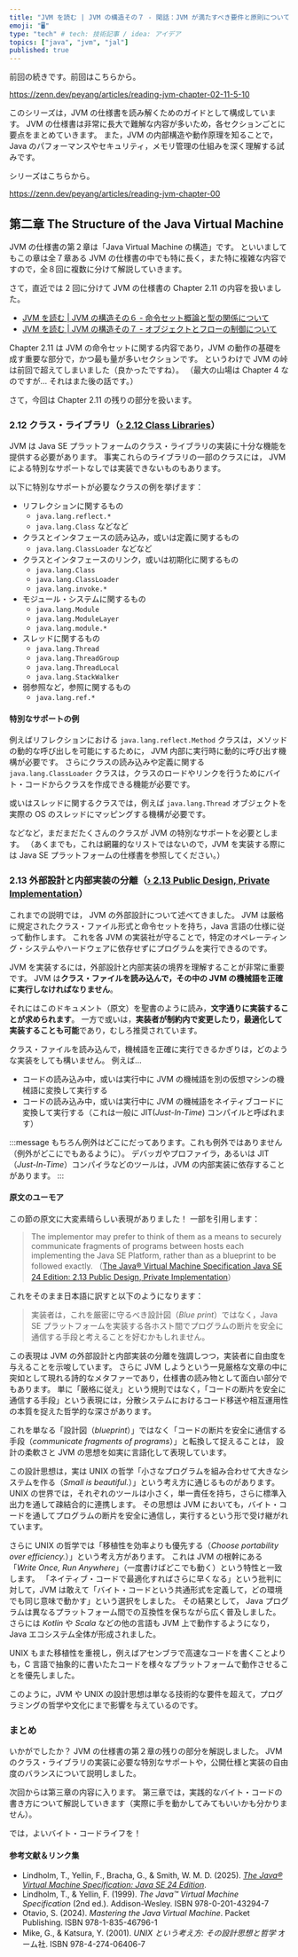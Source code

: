```yaml
---
title: "JVM を読む | JVM の構造その７ - 閑話：JVM が満たすべき要件と原則について"
emoji: "🖥"
type: "tech" # tech: 技術記事 / idea: アイデア
topics: ["java", "jvm", "jal"]
published: true
---
```


前回の続きです。前回はこちらから。

https://zenn.dev/peyang/articles/reading-jvm-chapter-02-11-5-10

このシリーズは，JVM の仕様書を読み解くためのガイドとして構成しています。
JVM の仕様書は非常に長大で難解な内容が多いため，各セクションごとに要点をまとめていきます。
また，JVM の内部構造や動作原理を知ることで，Java のパフォーマンスやセキュリティ，メモリ管理の仕組みを深く理解する試みです。

シリーズはこちらから。

https://zenn.dev/peyang/articles/reading-jvm-chapter-00

## 第二章 The Structure of the Java Virtual Machine

JVM の仕様書の第２章は「Java Virtual Machine の構造」です。
といいましてもこの章は全７章ある JVM の仕様書の中でも特に長く，また特に複雑な内容ですので，全８回に複数に分けて解説していきます。

さて，直近では 2 回に分けて JVM の仕様書の Chapter 2.11 の内容を扱いました。
- [JVM を読む | JVM の構造その６ - 命令セット概論と型の関係について](https://zenn.dev/peyang/articles/reading-jvm-chapter-02-11-1-4)
- [JVM を読む | JVM の構造その７ - オブジェクトとフローの制御について](https://zenn.dev/peyang/articles/reading-jvm-chapter-02-11-5-10)

Chapter 2.11 は JVM の命令セットに関する内容であり，JVM の動作の基礎を成す重要な部分で，かつ最も量が多いセクションです。
というわけで JVM の峠は前回で超えてしまいました（良かったですね）。
（最大の山場は Chapter 4 なのですが… それはまた後の話です。）

さて，今回は Chapter 2.11 の残りの部分を扱います。

### 2.12 クラス・ライブラリ（[› 2.12 Class Libraries](https://docs.oracle.com/javase/specs/jvms/se24/html/jvms-2.html#jvms-2.12)）

JVM は Java SE プラットフォームのクラス・ライブラリの実装に十分な機能を提供する必要があります。
事実これらのライブラリの一部のクラスには， JVM による特別なサポートなしでは実装できないものもあります。

以下に特別なサポートが必要なクラスの例を挙げます：

+ リフレクションに関するもの
  - `java.lang.reflect.*`
  - `java.lang.Class`
  などなど
+ クラスとインタフェースの読み込み，或いは定義に関するもの
  - `java.lang.ClassLoader`
  などなど
+ クラスとインタフェースのリンク，或いは初期化に関するもの
  - `java.lang.Class`
  - `java.lang.ClassLoader`
  - `java.lang.invoke.*`
+ モジュール・システムに関するもの
  - `java.lang.Module`
  - `java.lang.ModuleLayer`
  - `java.lang.module.*`
+ スレッドに関するもの
  - `java.lang.Thread`
  - `java.lang.ThreadGroup`
  - `java.lang.ThreadLocal`
  - `java.lang.StackWalker`
+ 弱参照など，参照に関するもの
  - `java.lang.ref.*`

#### 特別なサポートの例

例えばリフレクションにおける `java.lang.reflect.Method` クラスは，メソッドの動的な呼び出しを可能にするために， JVM 内部に実行時に動的に呼び出す機構が必要です。
さらにクラスの読み込みや定義に関する `java.lang.ClassLoader` クラスは，クラスのロードやリンクを行うためにバイト・コードからクラスを作成できる機能が必要です。

或いはスレッドに関するクラスでは，例えば `java.lang.Thread` オブジェクトを実際の OS のスレッドにマッピングする機構が必要です。

などなど，まだまだたくさんのクラスが JVM の特別なサポートを必要とします。
（あくまでも，これは網羅的なリストではないので，JVM を実装する際には Java SE プラットフォームの仕様書を参照してください。）

### 2.13 外部設計と内部実装の分離（[› 2.13 Public Design, Private Implementation](https://docs.oracle.com/javase/specs/jvms/se24/html/jvms-2.html#jvms-2.13)）

これまでの説明では， JVM の外部設計について述べてきました。
JVM は厳格に規定されたクラス・ファイル形式と命令セットを持ち，Java 言語の仕様に従って動作します。
これを各 JVM の実装社が守ることで，特定のオペレーティング・システムやハードウェアに依存せずにプログラムを実行できるのです。

JVM を実装するには，外部設計と内部実装の境界を理解することが非常に重要です。
JVM は**クラス・ファイルを読み込んで，その中の JVM の機械語を正確に実行しなければなりません**。

それにはこのドキュメント（原文）を聖書のように読み，**文字通りに実装することが求められます**。
一方で或いは，**実装者が制約内で変更したり，最適化して実装することも可能**であり，むしろ推奨されています。

クラス・ファイルを読み込んで，機械語を正確に実行できるかぎりは，どのような実装をしても構いません。
例えば…

+ コードの読み込み中，或いは実行中に JVM の機械語を別の仮想マシンの機械語に変換して実行する
+ コードの読み込み中，或いは実行中に JVM の機械語をネイティブコードに変換して実行する（これは一般に JIT(*Just-In-Time*) コンパイルと呼ばれます）

:::message
もちろん例外はどこにだってあります。これも例外ではありません（例外がどこにでもあるように）。
デバッガやプロファイラ，あるいは JIT（*Just-In-Time*）コンパイラなどのツールは，JVM の内部実装に依存することがあります。
:::

#### 原文のユーモア

この節の原文に大変素晴らしい表現がありました！
一部を引用します：

> The implementor may prefer to think of them as a means to securely communicate fragments of programs between hosts each implementing the Java SE Platform, rather than as a blueprint to be followed exactly.
> （[The Java® Virtual Machine Specification Java SE 24 Edition: 2.13 Public Design, Private Implementation](https://docs.oracle.com/javase/specs/jvms/se24/html/jvms-2.html#jvms-2.13)）

これをそのまま日本語に訳すと以下のようになります：
> 実装者は，これを厳密に守るべき設計図（*Blue print*）ではなく，Java SE プラットフォームを実装する各ホスト間でプログラムの断片を安全に通信する手段と考えることを好むかもしれません。

この表現は JVM の外部設計と内部実装の分離を強調しつつ，実装者に自由度を与えることを示唆しています。
さらに JVM しようという一見厳格な文章の中に突如として現れる詩的なメタファーであり，仕様書の読み物として面白い部分でもあります。
単に「厳格に従え」という規則ではなく，「コードの断片を安全に通信する手段」という表現には，分散システムにおけるコード移送や相互運用性の本質を捉えた哲学的な深さがあります。

これを単なる「設計図（*blueprint*）」ではなく「コードの断片を安全に通信する手段（*communicate fragments of programs*）」と転換して捉えることは，
設計の柔軟さと JVM の思想を如実に言語化して表現しています。

この設計思想は，実は UNIX の哲学「小さなプログラムを組み合わせて大きなシステムを作る（*Small is beautiful.*）」という考え方に通じるものがあります。
UNIX の世界では，それぞれのツールは小さく，単一責任を持ち，さらに標準入出力を通して疎結合的に連携します。
その思想は JVM においても，バイト・コードを通してプログラムの断片を安全に通信し，実行するという形で受け継がれています。

さらに UNIX の哲学では「移植性を効率よりも優先する（*Choose portability over efficiency.*）」という考え方があります。
これは JVM の根幹にある「*Write Once, Run Anywhere*」（一度書けばどこでも動く）という特性と一致します。
「ネイティブ・コードで最適化すればさらに早くなる」という批判に対して，JVM は敢えて「バイト・コードという共通形式を定義して，どの環境でも同じ意味で動かす」という選択をしました。
その結果として， Java プログラムは異なるプラットフォーム間での互換性を保ちながら広く普及しました。
さらには *Kotlin* や *Scala* などの他の言語も JVM 上で動作するようになり，Java エコシステム全体が形成されました。

UNIX もまた移植性を重視し，例えばアセンブラで高速なコードを書くことよりも，C 言語で抽象的に書いたたコードを様々なプラットフォームで動作させることを優先しました。

このように，JVM や UNIX の設計思想は単なる技術的な要件を超えて，プログラミングの哲学や文化にまで影響を与えているのです。

### まとめ

いかがでしたか？
JVM の仕様書の第２章の残りの部分を解説しました。
JVM のクラス・ライブラリの実装に必要な特別なサポートや，公開仕様と実装の自由度のバランスについて説明しました。

次回からは第三章の内容に入ります。
第三章では，実践的なバイト・コードの書き方について解説していきます（実際に手を動かしてみてもいいかも分かりません）。

では，よいバイト・コードライフを！

#### 参考文献＆リンク集

+ Lindholm, T., Yellin, F., Bracha, G., & Smith, W. M. D. (2025). [*The Java® Virtual Machine Specification: Java SE 24 Edition*](https://docs.oracle.com/javase/specs/jvms/se24/html/).
+ Lindholm, T., & Yellin, F. (1999). *The Java™ Virtual Machine Specification* (2nd ed.). Addison-Wesley. ISBN 978-0-201-43294-7
+ Otavio, S. (2024). *Mastering the Java Virtual Machine*.  Packet Publishing. ISBN 978-1-835-46796-1
+ Mike, G., & Katsura, Y. (2001). *UNIX という考え方: その設計思想と哲学* オーム社. ISBN 978-4-274-06406-7
